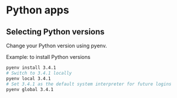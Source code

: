# Python apps

## Selecting Python versions

Change your Python version using pyenv.

Example: to install Python versions

```bash
pyenv install 3.4.1
# Switch to 3.4.1 locally
pyenv local 3.4.1
# Set 3.4.1 as the default system interpreter for future logins
pyenv global 3.4.1
```